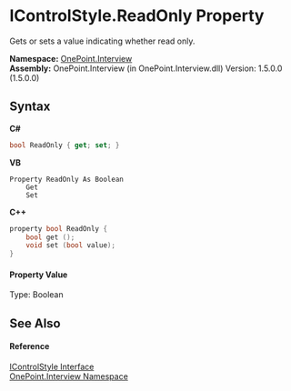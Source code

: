 # IControlStyle.ReadOnly Property 
 

Gets or sets a value indicating whether read only.

**Namespace:**&nbsp;<a href="N_OnePoint_Interview">OnePoint.Interview</a><br />**Assembly:**&nbsp;OnePoint.Interview (in OnePoint.Interview.dll) Version: 1.5.0.0 (1.5.0.0)

## Syntax

**C#**<br />
``` C#
bool ReadOnly { get; set; }
```

**VB**<br />
``` VB
Property ReadOnly As Boolean
	Get
	Set
```

**C++**<br />
``` C++
property bool ReadOnly {
	bool get ();
	void set (bool value);
}
```


#### Property Value
Type: Boolean

## See Also


#### Reference
<a href="T_OnePoint_Interview_IControlStyle">IControlStyle Interface</a><br /><a href="N_OnePoint_Interview">OnePoint.Interview Namespace</a><br />